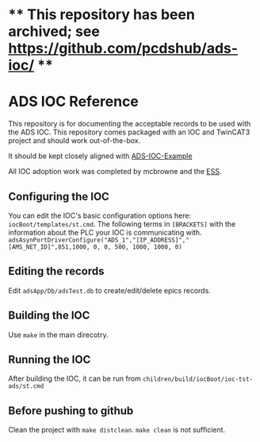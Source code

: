 # ** This repository has been archived; see https://github.com/pcdshub/ads-ioc/ **

# ADS IOC Reference 

This repository is for documenting the acceptable records to be used with the ADS IOC. This repository comes packaged with an IOC and TwinCAT3 project and should work out-of-the-box. 

It should be kept closely aligned with [ADS-IOC-Example](https://github.com/pcdshub/ADS-IOC-Example)

All IOC adoption work was completed by mcbrowne and the [ESS](https://europeanspallationsource.se/). 

## Configuring the IOC

You can edit the IOC's basic configuration options here: `iocBoot/templates/st.cmd`.
The following terms in `[BRACKETS]` with the information about the PLC your IOC is communicating with. 
`adsAsynPortDriverConfigure("ADS_1","[IP_ADDRESS]","[AMS_NET_ID]",851,1000, 0, 0, 500, 1000, 1000, 0)`

## Editing the records

Edit `adsApp/Db/adsTest.db` to create/edit/delete epics records.

## Building the IOC

Use `make` in the main direcotry.

## Running the IOC

After building the IOC, it can be run from `children/build/iocBoot/ioc-tst-ads/st.cmd`

## Before pushing to github

Clean the project with `make distclean`. `make clean` is not sufficient.
